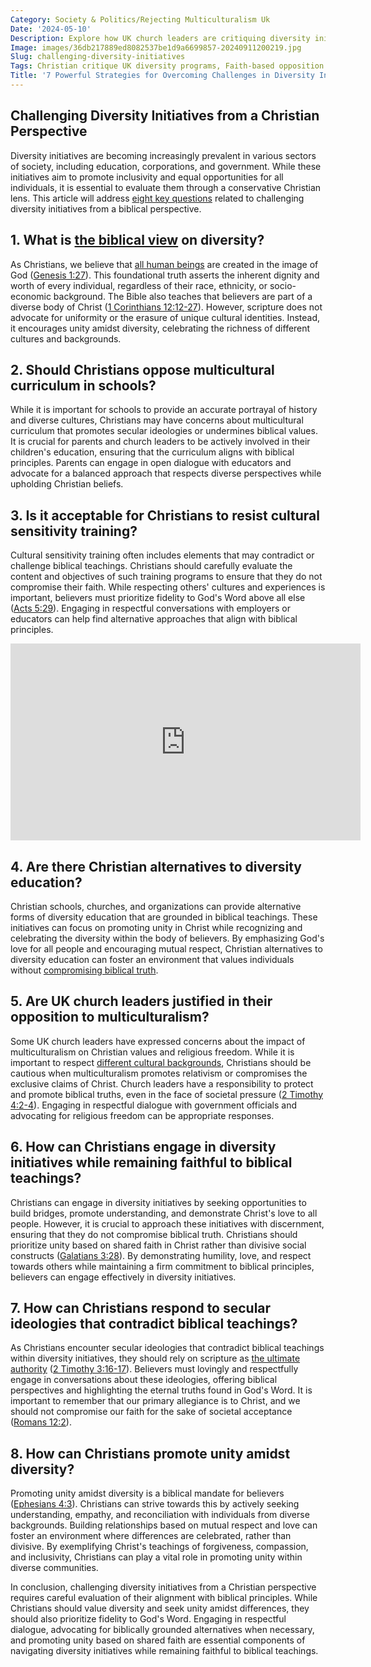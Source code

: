 ```yaml
---
Category: Society & Politics/Rejecting Multiculturalism Uk
Date: '2024-05-10'
Description: Explore how UK church leaders are critiquing diversity initiatives, offering a Christian perspective against multicultural curriculum and cultural sensitivity training. Discover alternative diversity education perspectives in this thought-provoking article.
Image: images/36db217889ed8082537be1d9a6699857-20240911200219.jpg
Slug: challenging-diversity-initiatives
Tags: Christian critique UK diversity programs, Faith-based opposition multicultural curriculum, Resisting cultural sensitivity training, Christian alternative diversity education, UK church leaders against multiculturalism
Title: '7 Powerful Strategies for Overcoming Challenges in Diversity Initiatives: A Christian Perspective'
---
```


## Challenging Diversity Initiatives from a Christian Perspective
Diversity initiatives are becoming increasingly prevalent in various sectors of society, including education, corporations, and government. While these initiatives aim to promote inclusivity and equal opportunities for all individuals, it is essential to evaluate them through a conservative Christian lens. This article will address [eight key questions](/christian-symbols-in-public-spaces) related to challenging diversity initiatives from a biblical perspective.

## 1. What is [the biblical view](/challenging-feminism) on diversity?
As Christians, we believe that [all human beings](/critiquing-racial-ideologies) are created in the image of God ([Genesis 1:27](https://www.bibleref.com/Genesis/1/Genesis-1-27.html)). This foundational truth asserts the inherent dignity and worth of every individual, regardless of their race, ethnicity, or socio-economic background. The Bible also teaches that believers are part of a diverse body of Christ ([1 Corinthians 12:12-27](https://www.bibleref.com/1-Corinthians/12/1-Corinthians-12-12.html)). However, scripture does not advocate for uniformity or the erasure of unique cultural identities. Instead, it encourages unity amidst diversity, celebrating the richness of different cultures and backgrounds.

## 2. Should Christians oppose multicultural curriculum in schools?
While it is important for schools to provide an accurate portrayal of history and diverse cultures, Christians may have concerns about multicultural curriculum that promotes secular ideologies or undermines biblical values. It is crucial for parents and church leaders to be actively involved in their children's education, ensuring that the curriculum aligns with biblical principles. Parents can engage in open dialogue with educators and advocate for a balanced approach that respects diverse perspectives while upholding Christian beliefs.

## 3. Is it acceptable for Christians to resist cultural sensitivity training?
Cultural sensitivity training often includes elements that may contradict or challenge biblical teachings. Christians should carefully evaluate the content and objectives of such training programs to ensure that they do not compromise their faith. While respecting others' cultures and experiences is important, believers must prioritize fidelity to God's Word above all else ([Acts 5:29](https://www.bibleref.com/Acts/5/Acts-5-29.html)). Engaging in respectful conversations with employers or educators can help find alternative approaches that align with biblical principles.


<iframe width="560" height="315" src="https://www.youtube.com/embed/D2KX8wXzc78" frameborder="0" allow="autoplay; encrypted-media" allowfullscreen></iframe>


## 4. Are there Christian alternatives to diversity education?
Christian schools, churches, and organizations can provide alternative forms of diversity education that are grounded in biblical teachings. These initiatives can focus on promoting unity in Christ while recognizing and celebrating the diversity within the body of believers. By emphasizing God's love for all people and encouraging mutual respect, Christian alternatives to diversity education can foster an environment that values individuals without [compromising biblical truth](/challenging-scientific-consensus).

## 5. Are UK church leaders justified in their opposition to multiculturalism?
Some UK church leaders have expressed concerns about the impact of multiculturalism on Christian values and religious freedom. While it is important to respect [different cultural backgrounds](/church-ethnic-composition), Christians should be cautious when multiculturalism promotes relativism or compromises the exclusive claims of Christ. Church leaders have a responsibility to protect and promote biblical truths, even in the face of societal pressure ([2 Timothy 4:2-4](https://www.bibleref.com/2-Timothy/4/2-Timothy-4-2.html)). Engaging in respectful dialogue with government officials and advocating for religious freedom can be appropriate responses.

## 6. How can Christians engage in diversity initiatives while remaining faithful to biblical teachings?
Christians can engage in diversity initiatives by seeking opportunities to build bridges, promote understanding, and demonstrate Christ's love to all people. However, it is crucial to approach these initiatives with discernment, ensuring that they do not compromise biblical truth. Christians should prioritize unity based on shared faith in Christ rather than divisive social constructs ([Galatians 3:28](https://www.bibleref.com/Galatians/3/Galatians-3-28.html)). By demonstrating humility, love, and respect towards others while maintaining a firm commitment to biblical principles, believers can engage effectively in diversity initiatives.

## 7. How can Christians respond to secular ideologies that contradict biblical teachings?
As Christians encounter secular ideologies that contradict biblical teachings within diversity initiatives, they should rely on scripture as [the ultimate authority](/policy-influence-christian) ([2 Timothy 3:16-17](https://www.bibleref.com/2-Timothy/3/2-Timothy-3-16.html)). Believers must lovingly and respectfully engage in conversations about these ideologies, offering biblical perspectives and highlighting the eternal truths found in God's Word. It is important to remember that our primary allegiance is to Christ, and we should not compromise our faith for the sake of societal acceptance ([Romans 12:2](https://www.bibleref.com/Romans/12/Romans-12-2.html)).

## 8. How can Christians promote unity amidst diversity?
Promoting unity amidst diversity is a biblical mandate for believers ([Ephesians 4:3](https://www.bibleref.com/Ephesians/4/Ephesians-4-3.html)). Christians can strive towards this by actively seeking understanding, empathy, and reconciliation with individuals from diverse backgrounds. Building relationships based on mutual respect and love can foster an environment where differences are celebrated, rather than divisive. By exemplifying Christ's teachings of forgiveness, compassion, and inclusivity, Christians can play a vital role in promoting unity within diverse communities.

In conclusion, challenging diversity initiatives from a Christian perspective requires careful evaluation of their alignment with biblical principles. While Christians should value diversity and seek unity amidst differences, they should also prioritize fidelity to God's Word. Engaging in respectful dialogue, advocating for biblically grounded alternatives when necessary, and promoting unity based on shared faith are essential components of navigating diversity initiatives while remaining faithful to biblical teachings.